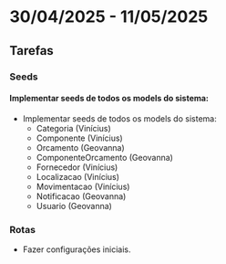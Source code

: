 # 30/04/2025 - 11/05/2025

## Tarefas

### Seeds

#### Implementar seeds de todos os models do sistema:
- Implementar seeds de todos os models do sistema:
    - Categoria (Vinícius)
    - Componente (Vinícius)
    - Orcamento (Geovanna)
    - ComponenteOrcamento (Geovanna)
    - Fornecedor (Vinícius)
    - Localizacao (Vinícius)
    - Movimentacao (Vinícius)
    - Notificacao (Geovanna)
    - Usuario (Geovanna)

### Rotas

- Fazer configurações iniciais.
